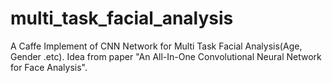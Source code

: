 # multi_task_facial_analysis
A Caffe Implement of CNN Network for Multi Task Facial Analysis(Age, Gender .etc).
Idea from paper "An All-In-One Convolutional Neural Network for Face Analysis".
